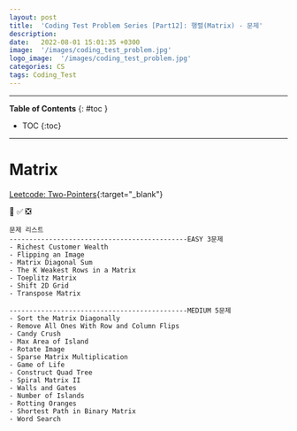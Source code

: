```yaml
---
layout: post
title:  'Coding Test Problem Series [Part12]: 행렬(Matrix) - 문제'
description: 
date:   2022-08-01 15:01:35 +0300
image:  '/images/coding_test_problem.jpg'
logo_image:  '/images/coding_test_problem.jpg'
categories: CS
tags: Coding_Test
---
```

---

**Table of Contents**
{: #toc }
*  TOC
{:toc}

---


# Matrix


[Leetcode: Two-Pointers](https://leetcode.com/tag/matrix/){:target="_blank"}  

💟 ✅ ❎   

```
문제 리스트
---------------------------------------------EASY 3문제
- Richest Customer Wealth
- Flipping an Image
- Matrix Diagonal Sum
- The K Weakest Rows in a Matrix
- Toeplitz Matrix
- Shift 2D Grid
- Transpose Matrix

---------------------------------------------MEDIUM 5문제
- Sort the Matrix Diagonally
- Remove All Ones With Row and Column Flips
- Candy Crush
- Max Area of Island
- Rotate Image
- Sparse Matrix Multiplication
- Game of Life
- Construct Quad Tree
- Spiral Matrix II
- Walls and Gates
- Number of Islands
- Rotting Oranges
- Shortest Path in Binary Matrix
- Word Search
```

